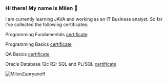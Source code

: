 ### Hi there! My name is Milen 👋


I am currently learning JAVA and working as an IT Business analyst.
So far I've collected the following certificates:

  
  Programming Fundamentals [certificate](https://softuni.bg/certificates/details/148552/7e09709b)
  
  Programming Basics [certificate](https://softuni.bg/certificates/details/140089/040083a4)
  
  QA Basics [certificate](https://softuni.bg/certificates/details/154179/702bd4b4)
  
  Oracle Database 12c R2: SQL and PL/SQL [certificate](https://media.licdn.com/dms/image/C4D2DAQGDHf2MAcuO_g/profile-treasury-image-shrink_800_800/0/1668842656772?e=1677016800&v=beta&t=KszMLCpheedYxT9FencUoFnYyn6y8vhntbIczjQLNo0)
  
  
  
<p>&nbsp;<img align="left" src="https://github-readme-stats.vercel.app/api?username=MilenZapryanoff&show_icons=true&locale=en" alt="MilenZapryanoff" /></p>
